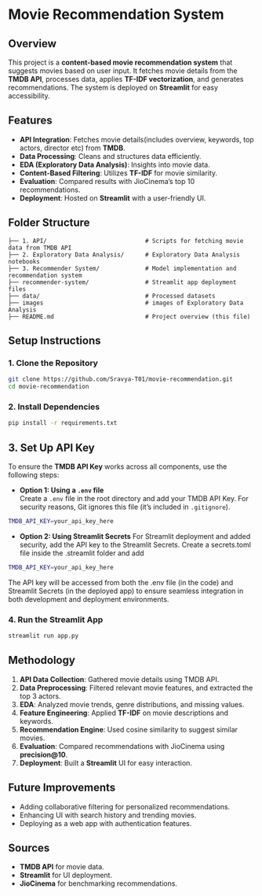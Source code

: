 # Movie Recommendation System

## Overview
This project is a **content-based movie recommendation system** that suggests movies based on user input. It fetches movie details from the **TMDB API**, processes data, applies **TF-IDF vectorization**, and generates recommendations. The system is deployed on **Streamlit** for easy accessibility.

## Features
- **API Integration**: Fetches movie details(includes overview, keywords, top actors, director etc) from **TMDB**.
- **Data Processing**: Cleans and structures data efficiently.
- **EDA (Exploratory Data Analysis)**: Insights into movie data.
- **Content-Based Filtering**: Utilizes **TF-IDF** for movie similarity.
- **Evaluation**: Compared results with JioCinema’s top 10 recommendations.
- **Deployment**: Hosted on **Streamlit** with a user-friendly UI.

## Folder Structure
```
├── 1. API/                            # Scripts for fetching movie data from TMDB API
├── 2. Exploratory Data Analysis/      # Exploratory Data Analysis notebooks
├── 3. Recommender System/             # Model implementation and recommendation system
├── recommender-system/                # Streamlit app deployment files
├── data/                              # Processed datasets
├── images                             # images of Exploratory Data Analysis
├── README.md                          # Project overview (this file)
```

## Setup Instructions
### 1. Clone the Repository
```bash
git clone https://github.com/Sravya-T01/movie-recommendation.git
cd movie-recommendation
```

### 2. Install Dependencies
```bash
pip install -r requirements.txt
```
## **3. Set Up API Key**
To ensure the **TMDB API Key** works across all components, use the following steps:

- **Option 1: Using a `.env` file**  
Create a `.env` file in the root directory and add your TMDB API Key. For security reasons, Git ignores this file (it’s included in `.gitignore`).
```bash
TMDB_API_KEY=your_api_key_here
```
- **Option 2: Using Streamlit Secrets**
For Streamlit deployment and added security, add the API key to the Streamlit Secrets. Create a secrets.toml file inside the .streamlit folder and add
```bash
TMDB_API_KEY=your_api_key_here
```
The API key will be accessed from both the .env file (in the code) and Streamlit Secrets (in the deployed app) to ensure seamless integration in both development and deployment environments.



### 4. Run the Streamlit App
```bash
streamlit run app.py
```

## Methodology
1. **API Data Collection**: Gathered movie details using TMDB API.
2. **Data Preprocessing**: Filtered relevant movie features, and extracted the top 3 actors.
3. **EDA**: Analyzed movie trends, genre distributions, and missing values.
4. **Feature Engineering**: Applied **TF-IDF** on movie descriptions and keywords.
5. **Recommendation Engine**: Used cosine similarity to suggest similar movies.
6. **Evaluation**: Compared recommendations with JioCinema using **precision@10**.
7. **Deployment**: Built a **Streamlit** UI for easy interaction.

## Future Improvements
- Adding collaborative filtering for personalized recommendations.
- Enhancing UI with search history and trending movies.
- Deploying as a web app with authentication features.

## **Sources**

- **TMDB API** for movie data.
- **Streamlit** for UI deployment.
- **JioCinema** for benchmarking recommendations.

